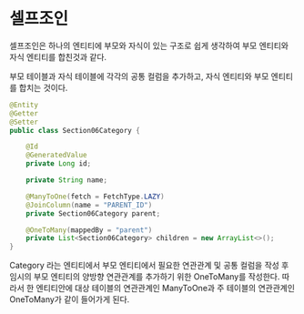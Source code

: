 # 셀프조인

셀프조인은 하나의 엔티티에 부모와 자식이 있는 구조로 쉽게 생각하여
부모 엔티티와 자식 엔티티를 합친것과 같다.

부모 테이블과 자식 테이블에 각각의 공통 컬럼을 추가하고,
자식 엔티티와 부모 엔티티를 합치는 것이다.

```java
@Entity
@Getter
@Setter
public class Section06Category {

    @Id
    @GeneratedValue
    private Long id;

    private String name;

    @ManyToOne(fetch = FetchType.LAZY)
    @JoinColumn(name = "PARENT_ID")
    private Section06Category parent;

    @OneToMany(mappedBy = "parent")
    private List<Section06Category> children = new ArrayList<>();
}
```
Category 라는 엔티티에서 부모 엔티티에서 필요한 연관관계 및
공통 컬럼을 작성 후 임시의 부모 엔티티의 양방향 연관관계를 추가하기 위한
OneToMany를 작성한다. 
따라서 한 엔티티안에 대상 테이블의 연관관계인 ManyToOne과 주 테이블의 연관관계인 
OneToMany가 같이 들어가게 된다.

